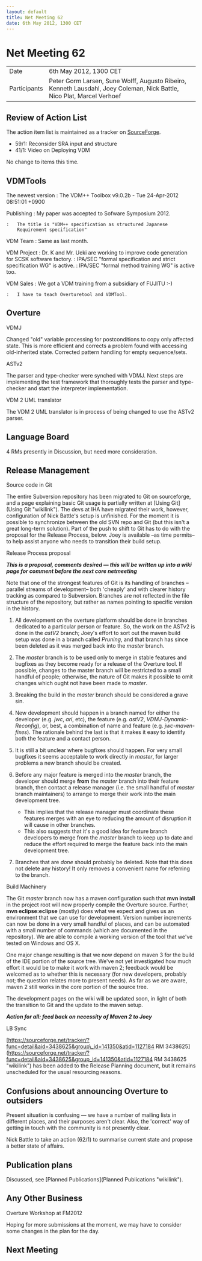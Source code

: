 ```yaml
---
layout: default
title: Net Meeting 62
date: 6th May 2012, 1300 CET
---
```


<script src="http://code.jquery.com/jquery-1.11.1.min.js">
</script>
<script src="/javascripts/edit.js"></script>
<script>setEditButonNm();</script>

# Net Meeting 62

|||
|---|---|
| Date | 6th May 2012, 1300 CET |
| Participants | Peter Gorm Larsen, Sune Wolff, Augusto Ribeiro, Kenneth Lausdahl, Joey Coleman, Nick Battle, Nico Plat, Marcel Verhoef |

Review of Action List
---------------------

The action item list is maintained as a tracker on
[SourceForge](https://sourceforge.net/tracker/?func=browse&group_id=141350&atid=775371).

-   59/1: Reconsider SRA input and structure
-   41/1: Video on Deploying VDM

No change to items this time.

VDMTools
--------

The newest version
:   The VDM++ Toolbox v9.0.2b - Tue 24-Apr-2012 08:51:01 +0900

Publishing
:   My paper was accepted to Sofware Symposium 2012.

    :   The title is "VDM++ specification as structured Japanese
        Requirement specification"

VDM Team
:   Same as last month.

VDM Project
:   Dr. K and Mr. Ueki are working to improve code generation for SCSK
    software factory.
:   IPA/SEC "formal specification and strict specification WG" is
    active.
:   IPA/SEC "formal method training WG" is active too.

VDM Sales
:   We got a VDM training from a subsidiary of FUJITU :-)

    :   I have to teach Overturetool and VDMTool.

Overture
--------

VDMJ

Changed "old" variable processing for postconditions to copy only
affected state. This is more efficient and corrects a problem found with
accessing old-inherited state. Corrected pattern handling for empty
sequence/sets.

ASTv2

The parser and type-checker were synched with VDMJ. Next steps are
implementing the test framework that thoroughly tests the parser and
type-checker and start the interpreter implementation.

VDM 2 UML translator

The VDM 2 UML translator is in process of being changed to use the ASTv2
parser.

Language Board
--------------

4 RMs presently in Discussion, but need more consideration.

Release Management
------------------

Source code in Git

The entire Subversion repository has been migrated to Git on
sourceforge, and a page explaining basic Git usage is partially written
at [Using Git](Using Git "wikilink"). The devs at IHA have migrated
their work, however, configuration of Nick Battle's setup is unfinished.
For the moment it is possible to synchronize between the old SVN repo
and Git (but this isn't a great long-term solution). Part of the push to
shift to Git has to do with the proposal for the Release Process, below.
Joey is available –as time permits– to help assist anyone who needs to
transition their build setup.

Release Process proposal

***This is a proposal, comments desired — this will be written up into a
wiki page for comment before the next core netmeeting***

Note that one of the strongest features of Git is its handling of
branches –parallel streams of development– both 'cheaply' and with
clearer history tracking as compared to Subversion. Branches are not
reflected in the file structure of the repository, but rather as names
pointing to specific version in the history.

1.  All development on the overture platform should be done in branches
    dedicated to a particular person or feature. So, the work on the
    ASTv2 is done in the *astV2* branch; Joey's effort to sort out the
    maven build setup was done in a branch called *Pruning*, and that
    branch has since been deleted as it was merged back into the
    *master* branch.
2.  The *master* branch is to be used only to merge in stable features
    and bugfixes as they become ready for a release of the Overture
    tool. If possible, changes to the master branch will be restricted
    to a small handful of people; otherwise, the nature of Git makes it
    possible to omit changes which ought not have been made to *master*.
3.  Breaking the build in the *master* branch should be considered a
    grave sin.
4.  New development should happen in a branch named for either the
    developer (e.g. *jwc*, *ari*, etc), the feature (e.g. *astV2*,
    *VDMJ-Dynamic-Reconfig*), or, best, a combination of name and
    feature (e.g. *jwc-maven-fixes*). The rationale behind the last is
    that it makes it easy to identify both the feature and a contact
    person.
5.  It is still a bit unclear where bugfixes should happen. For very
    small bugfixes it seems acceptable to work directly in *master*, for
    larger problems a new branch should be created.
6.  Before any major feature is merged into the *master* branch, the
    developer should merge **from** the *master* branch into their
    feature branch, then contact a release manager (i.e. the small
    handful of *master* branch maintainers) to arrange to merge their
    work into the main development tree.
    -   This implies that the release manager must coordinate these
        features merges with an eye to reducing the amount of disruption
        it will cause in other branches.
    -   This also suggests that it's a good idea for feature branch
        developers to merge from the *master* branch to keep up to date
        and reduce the effort required to merge the feature back into
        the main development tree.

7.  Branches that are *done* should probably be deleted. Note that this
    does not delete any history! It only removes a convenient name for
    referring to the branch.

Build Machinery

The Git *master* branch now has a maven configuration such that **mvn
install** in the project root will now properly compile the Overture
source. Further, **mvn eclipse:eclipse** (mostly) does what we expect
and gives us an environment that we can use for development. Version
number increments can now be done in a very small handful of places, and
can be automated with a small number of commands (which are documented
in the repository). We are able to compile a working version of the tool
that we've tested on Windows and OS X.

One major change resulting is that we now depend on maven 3 for the
build of the IDE portion of the source tree. We've not yet investigated
how much effort it would be to make it work with maven 2; feedback would
be welcomed as to whether this is necessary (for new developers,
probably not; the question relates more to present needs). As far as we
are aware, maven 2 still works in the core portion of the source tree.

The development pages on the wiki will be updated soon, in light of both
the transition to Git and the update to the maven setup.

***Action for all: feed back on necessity of Maven 2 to Joey***

LB Sync

[https://sourceforge.net/tracker/?func=detail&aid=3438625&group\_id=141350&atid=1127184
RM
3438625](https://sourceforge.net/tracker/?func=detail&aid=3438625&group_id=141350&atid=1127184 RM 3438625 "wikilink")
has been added to the Release Planning document, but it remains
unscheduled for the usual resourcing reasons.

Confusions about announcing Overture to outsiders
-------------------------------------------------

Present situation is confusing — we have a number of mailing lists in
different places, and their purposes aren't clear. Also, the 'correct'
way of getting in touch with the community is not presently clear.

Nick Battle to take an action (62/1) to summarise current state and
propose a better state of affairs.

Publication plans
-----------------

Discussed, see [Planned Publications](Planned Publications "wikilink").

Any Other Business
------------------

Overture Workshop at FM2012

Hoping for more submissions at the moment, we may have to consider some
changes in the plan for the day.

Next Meeting
------------

   <div id="edit_page_div"></div>